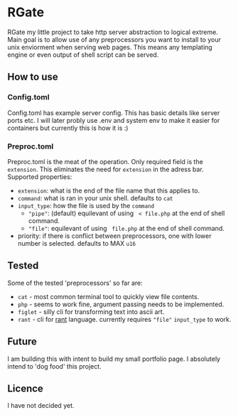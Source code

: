 # RGate
RGate my little project to take http server abstraction to logical extreme. Main goal is to allow use of any preprocessors you want to install to your unix enviorment when serving web pages. This means any templating engine or even output of shell script can be served.

## How to use
### Config.toml
Config.toml has example server config. This has basic details like server ports etc. I will later probly use .env and system env to make it easier for containers but currently this is how it is :)

### Preproc.toml
Preproc.toml is the meat of the operation. Only required field is the `extension`. This eliminates the need for `extension` in the adress bar. Supported properties:
* `extension`: what is the end of the file name that this applies to.
* `command`: what is ran in your unix shell. defaults to `cat`
* `input_type`: how the file is used by the `command`
  * `"pipe"`: (default) equilevant of using ` < file.php` at the end of shell command.
  * `"file"`:  equilevant of using ` file.php` at the end of shell command.
* priority: if there is conflict between preprocessors, one with lower number is selected. defaults to MAX `u16`

## Tested
Some of the tested 'preprocessors' so far are:
* `cat` - most common terminal tool to quickly view file contents.
* `php` - seems to work fine, argument passing needs to be implemented.
* `figlet` - silly cli for transforming text into ascii art.
* `rant` - cli for [rant](https://github.com/rant-lang/rant) language. currently requires `"file"` `input_type` to work.

## Future
I am building this with intent to build my small portfolio page. I absolutely intend to 'dog food' this project.

## Licence
I have not decided yet.